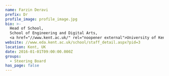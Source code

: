 ```yaml
---
name: Farzin Deravi
prefix: Dr
profile_image: profile_image.jpg
bio: >-
  Head of School,
  School of Engineering and Digital Arts,
  <a href="//www.kent.ac.uk/" rel="noopener external">University of Kent</a>
website: //www.eda.kent.ac.uk/school/staff_detail.aspx?pid=3
location: Kent, UK
date: 2016-01-01T09:00:00.000Z
groups:
  - Steering Board
has_page: false
---
```

